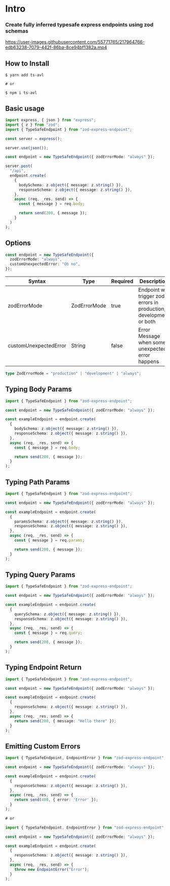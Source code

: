 # Intro

### Create fully inferred typesafe express endpoints using zod schemas

https://user-images.githubusercontent.com/55771765/217964766-edb63238-7079-442f-86ba-8ce94bf1382a.mp4

## How to Install

```
$ yarn add ts-avl

# or

$ npm i ts-avl
```

## Basic usage

```ts
import express, { json } from "express";
import { z } from "zod";
import { TypeSafeEndpoint } from "zod-express-endpoint";

const server = express();

server.use(json());

const endpoint = new TypeSafeEndpoint({ zodErrorMode: "always" });

server.post(
  "/api",
  endpoint.create(
    {
      bodySchema: z.object({ message: z.string() }),
      responseSchema: z.object({ message: z.string() }),
    },
    async (req, _res, send) => {
      const { message } = req.body;

      return send(200, { message });
    }
  )
);
```

## Options

```ts
const endpoint = new TypeSafeEndpoint({
  zodErrorMode: "always",
  customUnexpectedError: "Oh no",
});
```

| Syntax                | Type         | Required | Description                                                         |
| --------------------- | ------------ | -------- | ------------------------------------------------------------------- |
| zodErrorMode          | ZodErrorMode | true     | Endpoint will trigger zod errors in production, development or both |
| customUnexpectedError | String       | false    | Error Message when some unexpected error happens                    |

```ts
type ZodErrorMode = "production" | "development" | "always";
```

## Typing Body Params

```ts
import { TypeSafeEndpoint } from "zod-express-endpoint";

const endpoint = new TypeSafeEndpoint({ zodErrorMode: "always" });

const exampleEndpoint = endpoint.create(
  {
    bodySchema: z.object({ message: z.string() }),
    responseSchema: z.object({ message: z.string() }),
  },
  async (req, _res, send) => {
    const { message } = req.body;

    return send(200, { message });
  }
);
```

## Typing Path Params

```ts
import { TypeSafeEndpoint } from "zod-express-endpoint";

const endpoint = new TypeSafeEndpoint({ zodErrorMode: "always" });

const exampleEndpoint = endpoint.create(
  {
    paramsSchema: z.object({ message: z.string() }),
    responseSchema: z.object({ message: z.string() }),
  },
  async (req, _res, send) => {
    const { message } = req.params;

    return send(200, { message });
  }
);
```

## Typing Query Params

```ts
import { TypeSafeEndpoint } from "zod-express-endpoint";

const endpoint = new TypeSafeEndpoint({ zodErrorMode: "always" });

const exampleEndpoint = endpoint.create(
  {
    querySchema: z.object({ message: z.string() }),
    responseSchema: z.object({ message: z.string() }),
  },
  async (req, _res, send) => {
    const { message } = req.query;

    return send(200, { message });
  }
);
```

## Typing Endpoint Return

```ts
import { TypeSafeEndpoint } from "zod-express-endpoint";

const endpoint = new TypeSafeEndpoint({ zodErrorMode: "always" });

const exampleEndpoint = endpoint.create(
  {
    responseSchema: z.object({ message: z.string() }),
  },
  async (req, _res, send) => {
    return send(200, { message: "Hello there" });
  }
);
```

## Emitting Custom Errors

```ts
import { TypeSafeEndpoint, EndpointError } from "zod-express-endpoint";

const endpoint = new TypeSafeEndpoint({ zodErrorMode: "always" });

const exampleEndpoint = endpoint.create(
  {
    responseSchema: z.object({ message: z.string() }),
  },
  async (req, _res, send) => {
    return send(400, { error: 'Error' });
  }
);

# or

import { TypeSafeEndpoint, EndpointError } from "zod-express-endpoint";

const endpoint = new TypeSafeEndpoint({ zodErrorMode: "always" });

const exampleEndpoint = endpoint.create(
  {
    responseSchema: z.object({ message: z.string() }),
  },
  async (req, _res, send) => {
    throw new EndpointError("Error");
  }
);
```

